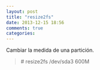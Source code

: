 ```yaml
---
layout: post
title: "resize2fs"
date: 2013-12-15 18:56
comments: true
categories: 
---
```

Cambiar la medida de una partición.

>\# resize2fs /dev/sda3 600M

